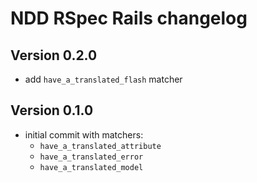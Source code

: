# NDD RSpec Rails changelog

## Version 0.2.0

- add `have_a_translated_flash` matcher

## Version 0.1.0

- initial commit with matchers:
    - `have_a_translated_attribute`
    - `have_a_translated_error`
    - `have_a_translated_model`
